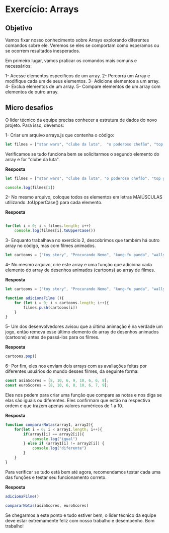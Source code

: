 # Exercício: Arrays


## Objetivo

Vamos fixar nosso conhecimento sobre Arrays explorando diferentes comandos sobre ele. Veremos se eles se comportam como esperamos ou se ocorrem resultados inesperados.


Em primeiro lugar, vamos praticar os comandos mais comuns e necessários:

1- Acesse elementos específicos de um array.
2- Percorra um Array  e modifique cada um de seus elementos.
3- Adicione elementos a um array.
4- Exclua elementos de um array.
5- Compare elementos de um array com elementos de outro array. 

## Micro desafios

O líder técnico da equipe precisa conhecer a estrutura de dados do novo projeto. Para isso, devemos:

1- Criar um arquivo arrays.js que contenha o código:

```js
let filmes = ["star wars", "clube da luta",  "o poderoso chefão", "top gun",  "interestelar"]
```

Verificamos se tudo funciona bem se solicitarmos o segundo elemento do array e for "clube da luta".

**Resposta**

```js
let filmes = ["star wars", "clube da luta", "o poderoso chefão", "top gun", "interestelar"];

console.log(filmes[1])
```

2- No mesmo arquivo, coloque todos os elementos em letras MAIÚSCULAS utilizando  .toUpperCase() para cada elemento.

**Resposta**

```js

for(let i = 0; i < filmes.length; i++)
    console.log(filmes[i].toUpperCase())
```

3- Enquanto trabalhava no exercício 2, descobrimos que também há outro array no código, mas com filmes animados. 

```js
let cartoons = ["toy story", "Procurando Nemo", "kung-fu panda", "wally", "fortnite"]
```

4- No mesmo arquivo, crie este array e uma função que adiciona cada elemento do array de desenhos animados (cartoons) ao array de filmes. 

**Resposta**

```js
let cartoons = ["toy story", "Procurando Nemo", "kung-fu panda", "wally", "fortnite"]

function adicionaFilme (){
    for (let i = 0; i < cartoons.length; i++){
        filmes.push(cartoons[i])
    }
}
```

5- Um dos desenvolvedores avisou que a última animação é na verdade um jogo, então remova esse último elemento do array de desenhos animados (cartoons) antes de passá-los para os filmes.

**Resposta**

```js
cartoons.pop()

```

6- Por fim, eles nos enviam dois arrays com as avaliações feitas por diferentes usuários do mundo desses filmes, da seguinte forma:

```js
const asiaScores = [8, 10, 6, 9, 10, 6, 6, 8];
const euroScores = [8, 10, 6, 8, 10, 6, 7, 9]; 
```

Eles nos pedem para criar uma função que compare as notas e nos diga se elas são iguais ou diferentes. Eles confirmam que estão na respectiva ordem e que trazem apenas valores numéricos de 1 a 10.

**Resposta**

```js
function compararNotas(array1, array2){
    for(let i = 0; i < array1.length; i++){
        if(array1[i] == array2[i]){
            console.log("igual")
        } else if (array1[i] != array2[i]) {
            console.log("diferente")
        }
    }
}
```

Para verificar se tudo está bem até agora, recomendamos testar cada uma das funções e testar seu funcionamento correto.

**Resposta**

```js
adicionaFilme()

compararNotas(asiaScores, euroScores)
```

Se chegarmos a este ponto e tudo estiver bem, o líder técnico da equipe deve estar extremamente feliz com nosso trabalho e desempenho. Bom trabalho!
